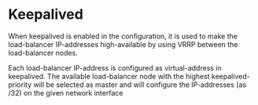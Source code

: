 # Keepalived

When keepalived is enabled in the configuration, it is used to make the load-balancer IP-addresses high-available
by using VRRP between the load-balancer nodes.

Each load-balancer IP-address is configured as virtual-address in keepalived.
The available load-balancer node with the highest keepalived-priority will be selected as master and will configure
the IP-addresses (as /32) on the given network interface
